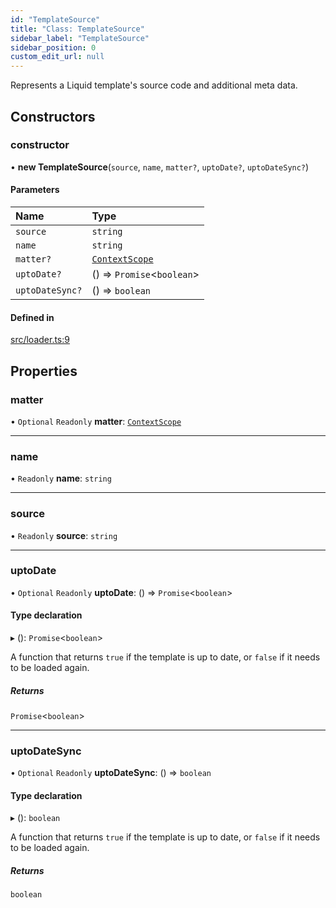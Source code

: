 ```yaml
---
id: "TemplateSource"
title: "Class: TemplateSource"
sidebar_label: "TemplateSource"
sidebar_position: 0
custom_edit_url: null
---
```


Represents a Liquid template's source code and additional meta data.

## Constructors

### constructor

• **new TemplateSource**(`source`, `name`, `matter?`, `uptoDate?`, `uptoDateSync?`)

#### Parameters

| Name | Type |
| :------ | :------ |
| `source` | `string` |
| `name` | `string` |
| `matter?` | [`ContextScope`](../modules.md#contextscope) |
| `uptoDate?` | () => `Promise`<`boolean`\> |
| `uptoDateSync?` | () => `boolean` |

#### Defined in

[src/loader.ts:9](https://github.com/jg-rp/liquidscript/blob/6bed77c/src/loader.ts#L9)

## Properties

### matter

• `Optional` `Readonly` **matter**: [`ContextScope`](../modules.md#contextscope)

___

### name

• `Readonly` **name**: `string`

___

### source

• `Readonly` **source**: `string`

___

### uptoDate

• `Optional` `Readonly` **uptoDate**: () => `Promise`<`boolean`\>

#### Type declaration

▸ (): `Promise`<`boolean`\>

A function that returns `true` if the template is up to date, or
`false` if it needs to be loaded again.

##### Returns

`Promise`<`boolean`\>

___

### uptoDateSync

• `Optional` `Readonly` **uptoDateSync**: () => `boolean`

#### Type declaration

▸ (): `boolean`

A function that returns `true` if the template is up to date, or
`false` if it needs to be loaded again.

##### Returns

`boolean`
